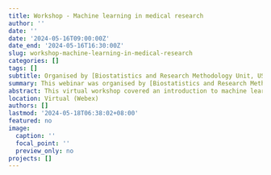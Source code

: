 ```yaml
---
title: Workshop - Machine learning in medical research
author: ''
date: ''
date: '2024-05-16T09:00:00Z'
date_end: '2024-05-16T16:30:00Z'
slug: workshop-machine-learning-in-medical-research
categories: []
tags: []
subtitle: Organised by [Biostatistics and Research Methodology Unit, USM](https://medic.usm.my/biostat/)
summary: This webinar was organised by [Biostatistics and Research Methodology Unit, USM](https://medic.usm.my/biostat/).
abstract: This virtual workshop covered an introduction to machine learning and deep learning in medical research. The participants were exposed to practical application of the subjects in R. The first half of the workshop covered the theory and hands-on of machine learning, while the second half covered the deep neural network (DNN) and convolutional neural network (CNN).
location: Virtual (Webex)
authors: []
lastmod: '2024-05-18T06:38:02+08:00'
featured: no
image:
  caption: ''
  focal_point: ''
  preview_only: no
projects: []
---
```


